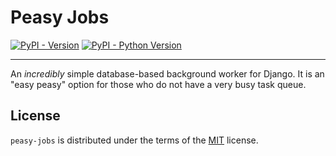 # Peasy Jobs

[![PyPI - Version](https://img.shields.io/pypi/v/peasy-jobs.svg)](https://pypi.org/project/peasy-jobs)
[![PyPI - Python Version](https://img.shields.io/pypi/pyversions/peasy-jobs.svg)](https://pypi.org/project/peasy-jobs)

-----

An _incredibly_ simple database-based background worker for Django. It is an "easy peasy" option for those who do not have a very busy task queue.

<!-- **Table of Contents**

- [Installation](#installation)
- [License](#license)

## Installation

```console
pip install peasy-jobs
``` -->

## License

`peasy-jobs` is distributed under the terms of the [MIT](https://spdx.org/licenses/MIT.html) license.

